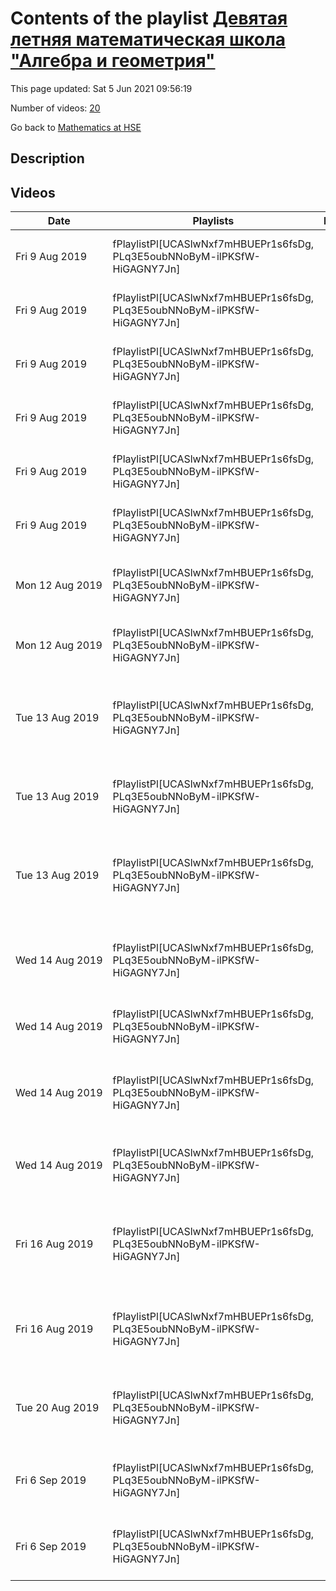 # Contents of the playlist [Девятая летняя математическая школа "Алгебра и геометрия"](https://www.youtube.com/playlist?list=PLq3E5oubNNoByM-ilPKSfW-HiGAGNY7Jn)

This page updated: Sat 5 Jun 2021 09:56:19

Number of videos: [20](#videos)

Go back to [Mathematics at HSE](../README.md)

## Description



## Videos

|Date|Playlists|Links|Name|
|---|---|---|---|
| Fri&nbsp;9&nbsp;Aug&nbsp;2019 | fPlaylistPl[UCASlwNxf7mHBUEPr1s6fsDg, PLq3E5oubNNoByM-ilPKSfW-HiGAGNY7Jn] |  | [[**e**](https://studio.youtube.com/video/O7QZXfVUR80/edit "Edit")] [М. Рапопорт, Пространства Рапопорта-Цинка I](https://www.youtube.com/watch?v=O7QZXfVUR80&list=PLq3E5oubNNoByM-ilPKSfW-HiGAGNY7Jn "Пространства Рапопорта-Цинка --- важнейшие примеры локальных многообразий Шимуры в смысле Шольце. Это пространства модулей p-делимых групп в одном фиксированном классе изогении. В курсе я определю эти объекты и опишу их замечательные свойства. Примерами пространств Рапопорта-Цинка (и единственными из этих пространств, для которых известна явная конструкция) являются пространство Любина-Тэйта и пространство Дринфельда.") |
| Fri&nbsp;9&nbsp;Aug&nbsp;2019 | fPlaylistPl[UCASlwNxf7mHBUEPr1s6fsDg, PLq3E5oubNNoByM-ilPKSfW-HiGAGNY7Jn] |  | [[**e**](https://studio.youtube.com/video/Xw39AcD86f0/edit "Edit")] [В. Вологодский. Призматические когомологии I](https://www.youtube.com/watch?v=Xw39AcD86f0&list=PLq3E5oubNNoByM-ilPKSfW-HiGAGNY7Jn "Торическая геометрия и топология даёт Призматические когомологии, придуманные Бхаттом и Шольцем, - удобный язык для построения разнообразных \"деформаций\" когомологий де Рама (например, кристальных когомологий или q-когомологий де Рама), а также теорем сравнения (как в p-адической теории Ходжа). Курс будет неспешным введением в теорию Бхатта-Шольца.") |
| Fri&nbsp;9&nbsp;Aug&nbsp;2019 | fPlaylistPl[UCASlwNxf7mHBUEPr1s6fsDg, PLq3E5oubNNoByM-ilPKSfW-HiGAGNY7Jn] |  | [[**e**](https://studio.youtube.com/video/80LFzkJXnKE/edit "Edit")] [И. Чельцов. Асимптотические поверхности дель Пеццо I](https://www.youtube.com/watch?v=80LFzkJXnKE&list=PLq3E5oubNNoByM-ilPKSfW-HiGAGNY7Jn "Этот курс сфокусирован на одном (достаточно узком, но интересном) классе (лог) многообразий Фано (размерности два). Сначала мы дадим (простое) определение этих поверхностей (с границей). Затем мы получим их полную (очень наглядную) классификацию при (очень естественном) условии гладкости и неприводимости граничного дивизора. После этого мы рассмотрим (детально) вопрос их K-стабильности. А именно, мы покажем как использовать (так называемый) альфа-инвариант Тиана для доказательства K-стабильности найденых нами поверхностей, чей лог-канонический дивизор в пределе тривиален. Потом, мы воспользуемся (отфлоппированным) логарифмическим аналогом препятствия Росса и Томаса и покажем что поверхности, чей лог-канонический дивизор в пределе объемен, не являются K-стабильными. Наконец, мы оценим дельта-инвариант оставшихся поверхностей и покажем что почти все они (кроме шести семейств) также являются K-стабильными и (как следствие) обладают метриками Кэлера-Эйнштейна с (коническими) особенностями вдоль граничной кривой. K-стабильность поверхностей в оставшихся шести семействах (пока) неизвестна. Основная цель курса помочь участникам (коллективно) доказать это (по крайней мере в некоторых частных случаях). Курс не требует никаких специальных знаний кроме (базовой) бирациональной геометриии неособых (проективных) поверхностей.") |
| Fri&nbsp;9&nbsp;Aug&nbsp;2019 | fPlaylistPl[UCASlwNxf7mHBUEPr1s6fsDg, PLq3E5oubNNoByM-ilPKSfW-HiGAGNY7Jn] |  | [[**e**](https://studio.youtube.com/video/cfRRAzZxVk4/edit "Edit")] [В. Вологодский. Призматические когомологии II](https://www.youtube.com/watch?v=cfRRAzZxVk4&list=PLq3E5oubNNoByM-ilPKSfW-HiGAGNY7Jn "орическая геометрия и топология даёт Призматические когомологии, придуманные Бхаттом и Шольцем, - удобный язык для построения разнообразных \"деформаций\" когомологий де Рама (например, кристальных когомологий или q-когомологий де Рама), а также теорем сравнения (как в p-адической теории Ходжа). Курс будет неспешным введением в теорию Бхатта-Шольца.") |
| Fri&nbsp;9&nbsp;Aug&nbsp;2019 | fPlaylistPl[UCASlwNxf7mHBUEPr1s6fsDg, PLq3E5oubNNoByM-ilPKSfW-HiGAGNY7Jn] |  | [[**e**](https://studio.youtube.com/video/7hAOxTFVPoQ/edit "Edit")] [И. Чельцов. Асимптотические поверхности дель Пеццо II](https://www.youtube.com/watch?v=7hAOxTFVPoQ&list=PLq3E5oubNNoByM-ilPKSfW-HiGAGNY7Jn "Этот курс сфокусирован на одном (достаточно узком, но интересном) классе (лог) многообразий Фано (размерности два). Сначала мы дадим (простое) определение этих поверхностей (с границей). Затем мы получим их полную (очень наглядную) классификацию при (очень естественном) условии гладкости и неприводимости граничного дивизора. После этого мы рассмотрим (детально) вопрос их K-стабильности. А именно, мы покажем как использовать (так называемый) альфа-инвариант Тиана для доказательства K-стабильности найденых нами поверхностей, чей лог-канонический дивизор в пределе тривиален. Потом, мы воспользуемся (отфлоппированным) логарифмическим аналогом препятствия Росса и Томаса и покажем что поверхности, чей лог-канонический дивизор в пределе объемен, не являются K-стабильными. Наконец, мы оценим дельта-инвариант оставшихся поверхностей и покажем что почти все они (кроме шести семейств) также являются K-стабильными и (как следствие) обладают метриками Кэлера-Эйнштейна с (коническими) особенностями вдоль граничной кривой. K-стабильность поверхностей в оставшихся шести семействах (пока) неизвестна. Основная цель курса помочь участникам (коллективно) доказать это (по крайней мере в некоторых частных случаях). Курс не требует никаких специальных знаний кроме (базовой) бирациональной геометриии неособых (проективных) поверхностей") |
| Fri&nbsp;9&nbsp;Aug&nbsp;2019 | fPlaylistPl[UCASlwNxf7mHBUEPr1s6fsDg, PLq3E5oubNNoByM-ilPKSfW-HiGAGNY7Jn] |  | [[**e**](https://studio.youtube.com/video/qIZcKrOwg9I/edit "Edit")] [В. Вологодский. Призматические когомологии III](https://www.youtube.com/watch?v=qIZcKrOwg9I&list=PLq3E5oubNNoByM-ilPKSfW-HiGAGNY7Jn "Торическая геометрия и топология даёт Призматические когомологии, придуманные Бхаттом и Шольцем, - удобный язык для построения разнообразных \"деформаций\" когомологий де Рама (например, кристальных когомологий или q-когомологий де Рама), а также теорем сравнения (как в p-адической теории Ходжа). Курс будет неспешным введением в теорию Бхатта-Шольца.") |
| Mon&nbsp;12&nbsp;Aug&nbsp;2019 | fPlaylistPl[UCASlwNxf7mHBUEPr1s6fsDg, PLq3E5oubNNoByM-ilPKSfW-HiGAGNY7Jn] |  | [[**e**](https://studio.youtube.com/video/793wOxxjCnE/edit "Edit")] [И. Чельцов  Асимптотические поверхности дель Пеццо (семинар)](https://www.youtube.com/watch?v=793wOxxjCnE&list=PLq3E5oubNNoByM-ilPKSfW-HiGAGNY7Jn "Этот курс сфокусирован на одном (достаточно узком, но интересном) классе (лог) многообразий Фано (размерности два). Сначала мы дадим (простое) определение этих поверхностей (с границей). Затем мы получим их полную (очень наглядную) классификацию при (очень естественном) условии гладкости и неприводимости граничного дивизора. После этого мы рассмотрим (детально) вопрос их K-стабильности. А именно, мы покажем как использовать (так называемый) альфа-инвариант Тиана для доказательства K-стабильности найденых нами поверхностей, чей лог-канонический дивизор в пределе тривиален. Потом, мы воспользуемся (отфлоппированным) логарифмическим аналогом препятствия Росса и Томаса и покажем что поверхности, чей лог-канонический дивизор в пределе объемен, не являются K-стабильными. Наконец, мы оценим дельта-инвариант оставшихся поверхностей и покажем что почти все они (кроме шести семейств) также являются K-стабильными и (как следствие) обладают метриками Кэлера-Эйнштейна с (коническими) особенностями вдоль граничной кривой. K-стабильность поверхностей в оставшихся шести семействах (пока) неизвестна. Основная цель курса помочь участникам (коллективно) доказать это (по крайней мере в некоторых частных случаях). Курс не требует никаких специальных знаний кроме (базовой) бирациональной геометриии неособых (проективных) поверхностей.") |
| Mon&nbsp;12&nbsp;Aug&nbsp;2019 | fPlaylistPl[UCASlwNxf7mHBUEPr1s6fsDg, PLq3E5oubNNoByM-ilPKSfW-HiGAGNY7Jn] |  | [[**e**](https://studio.youtube.com/video/HpWOERn0fUE/edit "Edit")] [М. Рапопорт, Пространства Рапопорта-Цинка II](https://www.youtube.com/watch?v=HpWOERn0fUE&list=PLq3E5oubNNoByM-ilPKSfW-HiGAGNY7Jn "Пространства Рапопорта-Цинка --- важнейшие примеры локальных многообразий Шимуры в смысле Шольце. Это пространства модулей p-делимых групп в одном фиксированном классе изогении. В курсе я определю эти объекты и опишу их замечательные свойства. Примерами пространств Рапопорта-Цинка (и единственными из этих пространств, для которых известна явная конструкция) являются пространство Любина-Тэйта и пространство Дринфельда.") |
| Tue&nbsp;13&nbsp;Aug&nbsp;2019 | fPlaylistPl[UCASlwNxf7mHBUEPr1s6fsDg, PLq3E5oubNNoByM-ilPKSfW-HiGAGNY7Jn] |  | [[**e**](https://studio.youtube.com/video/iBiDc8Dj_eg/edit "Edit")] [С. Ландо. Теория пересечений на пространствах модулей кривых и их отображений I](https://www.youtube.com/watch?v=iBiDc8Dj_eg&list=PLq3E5oubNNoByM-ilPKSfW-HiGAGNY7Jn "М.Казарян, С.Ландо, В.Прасолов, Алгебраические кривые: по направлению к пространствам модулей М., МЦНМО, 2018") |
| Tue&nbsp;13&nbsp;Aug&nbsp;2019 | fPlaylistPl[UCASlwNxf7mHBUEPr1s6fsDg, PLq3E5oubNNoByM-ilPKSfW-HiGAGNY7Jn] |  | [[**e**](https://studio.youtube.com/video/DF4MDM4B-TA/edit "Edit")] [Т. Панов. Комплексная геометрия многообразий с действием тора I](https://www.youtube.com/watch?v=DF4MDM4B-TA&list=PLq3E5oubNNoByM-ilPKSfW-HiGAGNY7Jn "Торическая геометрия и топология даёт большое количество примеров многообразий с \"нестандартными\" комплексными структурами, т.е. некэлеровыми и даже не мойшезоновыми. Одним из основных классов таких примеров являются момент-угол-многообразия. Комплексное момент-угол-многообразие Z задаётся некоторым набором комбинаторно-геометрических данных, включающих полный симплициальный (но не обязательно рациональный) веер. В случае рациональных вееров многообразие Z является тотальным пространством голоморфного расслоения над торическим многообразием со слоем компактный комплексный тор. В этом случае инварианты комплексной структуры на Z, такие как когомологии Дольбо и числа Ходжа, могут быть описаны при помощи спектральной последовательности Бореля голоморфного расслоения.  В общем случае на комплексном момент-угол-многообразии Z имеется каноническое голоморфное слоение F, эквивариантное под действием алгебраического тора. Примеры момент-угол-многообразий включают многообразия Хопфа, Калаби-Экманна и их деформации. Пара (Z,F) из многообразия и голомофрного слоения также изучалась как модель для некоммутативных торических многообразий в работах Katzarkov, Lupercio, Meersseman, Verjovsky (arXiv:1308.2774) и Ratiu, Zung (arXiv:1705.11110) .  Геометрия многообразий Z и слоений F весьма интересна и нестандартна. Основным инструментом для изучения геометрии комплексных момент-угол-многообразий Z является трансверсально кэлерова форма для слоения F. Такая форма существует при некоторых ограничениях на комбинаторные данные. Путём интегрирования трансверсально кэлеровой формы доказывается, что любое кэлерово подмногообразие в момент-угол-многообразии Z лежит в листе слоения F. Для общего момент-угол-многообразия Z в своём комбинаторном классе все его подмногообразия являются момент-угол-многообразиями меньшей размерности, а значит число их конечно. Это влечёт, в частности, что Z не допускает непостоянных мероморфных функций, т.е. его алгебраическая размерность равна нулю.  Battaglia, Zaffran (arXiv:1108.1637) вычислили базисные числа Бетти для канонического голоморфного слоения на момент-угол-многообразии Z, соответствующем расщепляемому (shellable) вееру. Ими была высказана гипотеза, что кольцо базисных когомологий в случае произвольного симплициального веера имеет тот же вид, что и кольцо когомологий полного симплициального торического многообразия (даваемое теоремой Данилова-Юркевича). Мы доказываем эту гипотезу. Доказательство использует спектральную последовательность Эйленберга-Мура; ключевым утверждением здесь является формальность модели Картана для действия тора на Z.") |
| Tue&nbsp;13&nbsp;Aug&nbsp;2019 | fPlaylistPl[UCASlwNxf7mHBUEPr1s6fsDg, PLq3E5oubNNoByM-ilPKSfW-HiGAGNY7Jn] |  | [[**e**](https://studio.youtube.com/video/md0z_aoczuE/edit "Edit")] [С. Ландо. Теория пересечений на пространствах модулей кривых и их отображений II](https://www.youtube.com/watch?v=md0z_aoczuE&list=PLq3E5oubNNoByM-ilPKSfW-HiGAGNY7Jn "М.Казарян, С.Ландо, В.Прасолов, Алгебраические кривые: по направлению к пространствам модулей М., МЦНМО, 2018") |
| Wed&nbsp;14&nbsp;Aug&nbsp;2019 | fPlaylistPl[UCASlwNxf7mHBUEPr1s6fsDg, PLq3E5oubNNoByM-ilPKSfW-HiGAGNY7Jn] |  | [[**e**](https://studio.youtube.com/video/QvcLit1GMYk/edit "Edit")] [И. Мундет и Риера. Introduction to smooth finite transformation groups I](https://www.youtube.com/watch?v=QvcLit1GMYk&list=PLq3E5oubNNoByM-ilPKSfW-HiGAGNY7Jn "I will give an introduction to the theory of smooth finite transformation groups. My choice of material will be guided by the problem of determining which finite groups admit smooth effective actions on a given manifold. A complete answer to this problem is at present out of reach, but many partial results are available. Among these, I will explain: (i) the basics of Smith theory, (ii) a classical result of Mann and Su on actions of finite abelian groups, and (iii) some of the recent results on the Jordan property for diffeomorphism groups. With this motivation in mind I will explain basic facts on differential topology, group cohomology and equivariant cohomology. I will only assume that the audience is familiar with standard notions in algebraic topology such as singular (co)homology and spectral sequences, basic differential and Riemannian geometry, and very basic notions on finite groups.") |
| Wed&nbsp;14&nbsp;Aug&nbsp;2019 | fPlaylistPl[UCASlwNxf7mHBUEPr1s6fsDg, PLq3E5oubNNoByM-ilPKSfW-HiGAGNY7Jn] |  | [[**e**](https://studio.youtube.com/video/T7VAASVo9zQ/edit "Edit")] [М. Рапопорт. Пространства Рапопорта-Цинка III](https://www.youtube.com/watch?v=T7VAASVo9zQ&list=PLq3E5oubNNoByM-ilPKSfW-HiGAGNY7Jn "Пространства Рапопорта-Цинка --- важнейшие примеры локальных многообразий Шимуры в смысле Шольце. Это пространства модулей p-делимых групп в одном фиксированном классе изогении. В курсе я определю эти объекты и опишу их замечательные свойства. Примерами пространств Рапопорта-Цинка (и единственными из этих пространств, для которых известна явная конструкция) являются пространство Любина-Тэйта и пространство Дринфельда.") |
| Wed&nbsp;14&nbsp;Aug&nbsp;2019 | fPlaylistPl[UCASlwNxf7mHBUEPr1s6fsDg, PLq3E5oubNNoByM-ilPKSfW-HiGAGNY7Jn] |  | [[**e**](https://studio.youtube.com/video/2remnMFWYcw/edit "Edit")] [И. Мундет и Риера. Introduction to smooth finite transformation groups II](https://www.youtube.com/watch?v=2remnMFWYcw&list=PLq3E5oubNNoByM-ilPKSfW-HiGAGNY7Jn "I will give an introduction to the theory of smooth finite transformation groups. My choice of material will be guided by the problem of determining which finite groups admit smooth effective actions on a given manifold. A complete answer to this problem is at present out of reach, but many partial results are available. Among these, I will explain: (i) the basics of Smith theory, (ii) a classical result of Mann and Su on actions of finite abelian groups, and (iii) some of the recent results on the Jordan property for diffeomorphism groups. With this motivation in mind I will explain basic facts on differential topology, group cohomology and equivariant cohomology. I will only assume that the audience is familiar with standard notions in algebraic topology such as singular (co)homology and spectral sequences, basic differential and Riemannian geometry, and very basic notions on finite groups.") |
| Wed&nbsp;14&nbsp;Aug&nbsp;2019 | fPlaylistPl[UCASlwNxf7mHBUEPr1s6fsDg, PLq3E5oubNNoByM-ilPKSfW-HiGAGNY7Jn] |  | [[**e**](https://studio.youtube.com/video/WEV6iwurbnI/edit "Edit")] [Т. Панов. Комплексная геометрия многообразий с действием тора II](https://www.youtube.com/watch?v=WEV6iwurbnI&list=PLq3E5oubNNoByM-ilPKSfW-HiGAGNY7Jn "Торическая геометрия и топология даёт большое количество примеров многообразий с \"нестандартными\" комплексными структурами, т.е. некэлеровыми и даже не мойшезоновыми. Одним из основных классов таких примеров являются момент-угол-многообразия. Комплексное момент-угол-многообразие Z задаётся некоторым набором комбинаторно-геометрических данных, включающих полный симплициальный (но не обязательно рациональный) веер. В случае рациональных вееров многообразие Z является тотальным пространством голоморфного расслоения над торическим многообразием со слоем компактный комплексный тор. В этом случае инварианты комплексной структуры на Z, такие как когомологии Дольбо и числа Ходжа, могут быть описаны при помощи спектральной последовательности Бореля голоморфного расслоения.  В общем случае на комплексном момент-угол-многообразии Z имеется каноническое голоморфное слоение F, эквивариантное под действием алгебраического тора. Примеры момент-угол-многообразий включают многообразия Хопфа, Калаби-Экманна и их деформации. Пара (Z,F) из многообразия и голомофрного слоения также изучалась как модель для некоммутативных торических многообразий в работах Katzarkov, Lupercio, Meersseman, Verjovsky (arXiv:1308.2774) и Ratiu, Zung (arXiv:1705.11110) .  Геометрия многообразий Z и слоений F весьма интересна и нестандартна. Основным инструментом для изучения геометрии комплексных момент-угол-многообразий Z является трансверсально кэлерова форма для слоения F. Такая форма существует при некоторых ограничениях на комбинаторные данные. Путём интегрирования трансверсально кэлеровой формы доказывается, что любое кэлерово подмногообразие в момент-угол-многообразии Z лежит в листе слоения F. Для общего момент-угол-многообразия Z в своём комбинаторном классе все его подмногообразия являются момент-угол-многообразиями меньшей размерности, а значит число их конечно. Это влечёт, в частности, что Z не допускает непостоянных мероморфных функций, т.е. его алгебраическая размерность равна нулю.  Battaglia, Zaffran (arXiv:1108.1637) вычислили базисные числа Бетти для канонического голоморфного слоения на момент-угол-многообразии Z, соответствующем расщепляемому (shellable) вееру. Ими была высказана гипотеза, что кольцо базисных когомологий в случае произвольного симплициального веера имеет тот же вид, что и кольцо когомологий полного симплициального торического многообразия (даваемое теоремой Данилова-Юркевича). Мы доказываем эту гипотезу. Доказательство использует спектральную последовательность Эйленберга-Мура; ключевым утверждением здесь является формальность модели Картана для действия тора на Z.") |
| Fri&nbsp;16&nbsp;Aug&nbsp;2019 | fPlaylistPl[UCASlwNxf7mHBUEPr1s6fsDg, PLq3E5oubNNoByM-ilPKSfW-HiGAGNY7Jn] |  | [[**e**](https://studio.youtube.com/video/2m70tqYfhs0/edit "Edit")] [С. Ландо. Теория пересечений на пространствах модулей кривых и их отображений III](https://www.youtube.com/watch?v=2m70tqYfhs0&list=PLq3E5oubNNoByM-ilPKSfW-HiGAGNY7Jn "М.Казарян, С.Ландо, В.Прасолов, Алгебраические кривые: по направлению к пространствам модулей М., МЦНМО, 2018") |
| Fri&nbsp;16&nbsp;Aug&nbsp;2019 | fPlaylistPl[UCASlwNxf7mHBUEPr1s6fsDg, PLq3E5oubNNoByM-ilPKSfW-HiGAGNY7Jn] |  | [[**e**](https://studio.youtube.com/video/rXcUbQyhr_c/edit "Edit")] [И. Мундет и Риера. Introduction to smooth finite transformation groups III](https://www.youtube.com/watch?v=rXcUbQyhr_c&list=PLq3E5oubNNoByM-ilPKSfW-HiGAGNY7Jn "I will give an introduction to the theory of smooth finite transformation groups. My choice of material will be guided by the problem of determining which finite groups admit smooth effective actions on a given manifold. A complete answer to this problem is at present out of reach, but many partial results are available. Among these, I will explain: (i) the basics of Smith theory, (ii) a classical result of Mann and Su on actions of finite abelian groups, and (iii) some of the recent results on the Jordan property for diffeomorphism groups. With this motivation in mind I will explain basic facts on differential topology, group cohomology and equivariant cohomology. I will only assume that the audience is familiar with standard notions in algebraic topology such as singular (co)homology and spectral sequences, basic differential and Riemannian geometry, and very basic notions on finite groups.") |
| Tue&nbsp;20&nbsp;Aug&nbsp;2019 | fPlaylistPl[UCASlwNxf7mHBUEPr1s6fsDg, PLq3E5oubNNoByM-ilPKSfW-HiGAGNY7Jn] |  | [[**e**](https://studio.youtube.com/video/vhzQxAqSu1M/edit "Edit")] [Т. Панов. Комплексная геометрия многообразий с действием тора III](https://www.youtube.com/watch?v=vhzQxAqSu1M&list=PLq3E5oubNNoByM-ilPKSfW-HiGAGNY7Jn "Торическая геометрия и топология даёт большое количество примеров многообразий с \"нестандартными\" комплексными структурами, т.е. некэлеровыми и даже не мойшезоновыми. Одним из основных классов таких примеров являются момент-угол-многообразия. Комплексное момент-угол-многообразие Z задаётся некоторым набором комбинаторно-геометрических данных, включающих полный симплициальный (но не обязательно рациональный) веер. В случае рациональных вееров многообразие Z является тотальным пространством голоморфного расслоения над торическим многообразием со слоем компактный комплексный тор. В этом случае инварианты комплексной структуры на Z, такие как когомологии Дольбо и числа Ходжа, могут быть описаны при помощи спектральной последовательности Бореля голоморфного расслоения. В общем случае на комплексном момент-угол-многообразии Z имеется каноническое голоморфное слоение F, эквивариантное под действием алгебраического тора. Примеры момент-угол-многообразий включают многообразия Хопфа, Калаби-Экманна и их деформации. Пара (Z,F) из многообразия и голомофрного слоения также изучалась как модель для некоммутативных торических многообразий в работах Katzarkov, Lupercio, Meersseman, Verjovsky (arXiv:1308.2774) и Ratiu, Zung (arXiv:1705.11110) . Геометрия многообразий Z и слоений F весьма интересна и нестандартна. Основным инструментом для изучения геометрии комплексных момент-угол-многообразий Z является трансверсально кэлерова форма для слоения F. Такая форма существует при некоторых ограничениях на комбинаторные данные. Путём интегрирования трансверсально кэлеровой формы доказывается, что любое кэлерово подмногообразие в момент-угол-многообразии Z лежит в листе слоения F. Для общего момент-угол-многообразия Z в своём комбинаторном классе все его подмногообразия являются момент-угол-многообразиями меньшей размерности, а значит число их конечно. Это влечёт, в частности, что Z не допускает непостоянных мероморфных функций, т.е. его алгебраическая размерность равна нулю.  Battaglia, Zaffran (arXiv:1108.1637) вычислили базисные числа Бетти для канонического голоморфного слоения на момент-угол-многообразии Z, соответствующем расщепляемому (shellable) вееру. Ими была высказана гипотеза, что кольцо базисных когомологий в случае произвольного симплициального веера имеет тот же вид, что и кольцо когомологий полного симплициального торического многообразия (даваемое теоремой Данилова-Юркевича). Мы доказываем эту гипотезу. Доказательство использует спектральную последовательность Эйленберга-Мура; ключевым утверждением здесь является формальность модели Картана для действия тора на Z.") |
| Fri&nbsp;6&nbsp;Sep&nbsp;2019 | fPlaylistPl[UCASlwNxf7mHBUEPr1s6fsDg, PLq3E5oubNNoByM-ilPKSfW-HiGAGNY7Jn] |  | [[**e**](https://studio.youtube.com/video/JJO61VILPBA/edit "Edit")] [Г. Михалкин. Тропические аспекты симплектической геометрии I](https://www.youtube.com/watch?v=JJO61VILPBA&list=PLq3E5oubNNoByM-ilPKSfW-HiGAGNY7Jn "Мы рассмотрим такие основные понятия симплектической и тропической геометрии как многообразия (в частности, торические многообразия), их лагранжевы подмногообразия, инварианты Громова-Виттена, ёмкость. Внимание будет уделено случаям, в которых тропическая геометрия позволяет визуализировать эти понятия, а также производить вычисления.") |
| Fri&nbsp;6&nbsp;Sep&nbsp;2019 | fPlaylistPl[UCASlwNxf7mHBUEPr1s6fsDg, PLq3E5oubNNoByM-ilPKSfW-HiGAGNY7Jn] |  | [[**e**](https://studio.youtube.com/video/MlElxmr8zBM/edit "Edit")] [Г. Михалкин. Тропические аспекты симплектической геометрии II](https://www.youtube.com/watch?v=MlElxmr8zBM&list=PLq3E5oubNNoByM-ilPKSfW-HiGAGNY7Jn "Мы рассмотрим такие основные понятия симплектической и тропической геометрии как многообразия (в частности, торические многообразия), их лагранжевы подмногообразия, инварианты Громова-Виттена, ёмкость. Внимание будет уделено случаям, в которых тропическая геометрия позволяет визуализировать эти понятия, а также производить вычисления.") |
